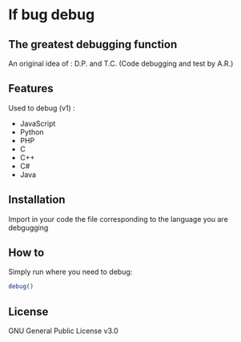 # If bug debug
## The greatest debugging function

An original idea of : D.P. and T.C.
(Code debugging and test by A.R.)

## Features

Used to debug (v1) :
- JavaScript
- Python
- PHP
- C
- C++
- C#
- Java

## Installation
Import in your code the file corresponding to the language you are debgugging 

## How to

Simply run where you need to debug: 
```sh 
debug()
```

## License

GNU General Public License v3.0

